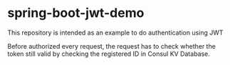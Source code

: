 # spring-boot-jwt-demo
This repository is intended as an example to do authentication using JWT

Before authorized every request, the request has to check whether the token still valid by checking the registered ID in Consul KV Database.
